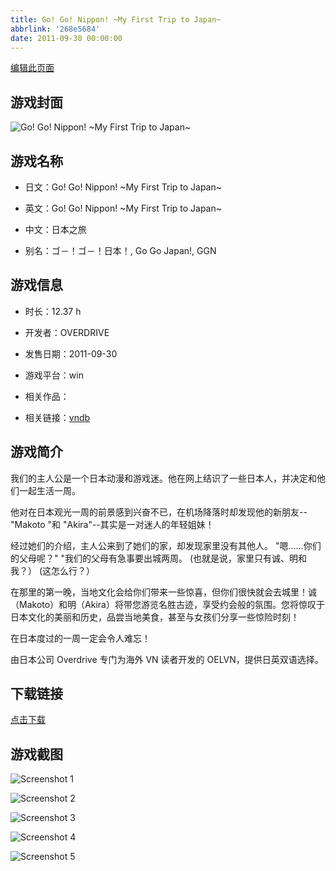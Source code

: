 ```yaml
---
title: Go! Go! Nippon! ~My First Trip to Japan~
abbrlink: '268e5684'
date: 2011-09-30 00:00:00
---
```

[编辑此页面](https://github.com/ACG-3/ADV3-source/blob/main/source/_posts/Go%21%20Go%21%20Nippon%21%20~My%20First%20Trip%20to%20Japan~.md)

## 游戏封面

![Go! Go! Nippon! ~My First Trip to Japan~](https://pan.timero.xyz/d/onedrive/img_lib_001/Go!%20Go!%20Nippon!%20~My%20First%20Trip%20to%20Japan~_cover.avif)


## 游戏名称

- 日文：Go! Go! Nippon! ~My First Trip to Japan~
- 英文：Go! Go! Nippon! ~My First Trip to Japan~
- 中文：日本之旅

- 别名：ゴ－！ゴ－！日本！, Go Go Japan!, GGN


## 游戏信息

- 时长：12.37 h
- 开发者：OVERDRIVE
- 发售日期：2011-09-30
- 游戏平台：win
- 相关作品：

- 相关链接：[vndb](https://vndb.org/v7316)


## 游戏简介

我们的主人公是一个日本动漫和游戏迷。他在网上结识了一些日本人，并决定和他们一起生活一周。

他对在日本观光一周的前景感到兴奋不已，在机场降落时却发现他的新朋友--"Makoto "和 "Akira"--其实是一对迷人的年轻姐妹！

经过她们的介绍，主人公来到了她们的家，却发现家里没有其他人。
"嗯......你们的父母呢？"
"我们的父母有急事要出城两周。
(也就是说，家里只有诚、明和我？）
(这怎么行？）

在那里的第一晚，当地文化会给你们带来一些惊喜，但你们很快就会去城里！诚（Makoto）和明（Akira）将带您游览名胜古迹，享受约会般的氛围。您将惊叹于日本文化的美丽和历史，品尝当地美食，甚至与女孩们分享一些惊险时刻！

在日本度过的一周一定会令人难忘！



由日本公司 Overdrive 专门为海外 VN 读者开发的 OELVN，提供日英双语选择。


## 下载链接

[点击下载](https://pan.timero.xyz/onedrive/adv_lib_001/Go%21%20Go%21%20Nippon%21%20~My%20First%20Trip%20to%20Japan~)


## 游戏截图


![Screenshot 1](https://pan.timero.xyz/d/onedrive/img_lib_001/Go!%20Go!%20Nippon!%20~My%20First%20Trip%20to%20Japan~_Screenshot_1.avif)

![Screenshot 2](https://pan.timero.xyz/d/onedrive/img_lib_001/Go!%20Go!%20Nippon!%20~My%20First%20Trip%20to%20Japan~_Screenshot_2.avif)

![Screenshot 3](https://pan.timero.xyz/d/onedrive/img_lib_001/Go!%20Go!%20Nippon!%20~My%20First%20Trip%20to%20Japan~_Screenshot_3.avif)

![Screenshot 4](https://pan.timero.xyz/d/onedrive/img_lib_001/Go!%20Go!%20Nippon!%20~My%20First%20Trip%20to%20Japan~_Screenshot_4.avif)

![Screenshot 5](https://pan.timero.xyz/d/onedrive/img_lib_001/Go!%20Go!%20Nippon!%20~My%20First%20Trip%20to%20Japan~_Screenshot_5.avif)

